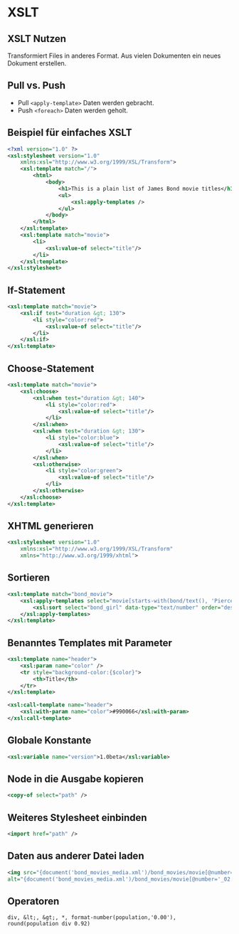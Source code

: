 # XSLT

## XSLT Nutzen
Transformiert Files in anderes Format. Aus vielen Dokumenten
ein neues Dokument erstellen.

## Pull vs. Push
* Pull `<apply-template>` Daten werden gebracht.
* Push `<foreach>` Daten werden geholt.

## Beispiel für einfaches XSLT
```xml
<?xml version="1.0" ?>
<xsl:stylesheet version="1.0"
    xmlns:xsl="http://www.w3.org/1999/XSL/Transform">
    <xsl:template match="/">
        <html>
            <body>
                <h1>This is a plain list of James Bond movie titles</h1>
                <ul>
                    <xsl:apply-templates />
                </ul>
            </body>
        </html>
    </xsl:template>
    <xsl:template match="movie">
        <li>
            <xsl:value-of select="title"/>
        </li>
    </xsl:template>
</xsl:stylesheet>
```

## If-Statement
```xml
<xsl:template match="movie">
    <xsl:if test="duration &gt; 130">
        <li style="color:red">
            <xsl:value-of select="title"/>
        </li>
    </xsl:if>
</xsl:template>
```

## Choose-Statement
```xml
<xsl:template match="movie">
    <xsl:choose>
        <xsl:when test="duration &gt; 140">
            <li style="color:red">
                <xsl:value-of select="title"/>
            </li>
        </xsl:when>
        <xsl:when test="duration &gt; 130">
            <li style="color:blue">
                <xsl:value-of select="title"/>
            </li>
        </xsl:when>
        <xsl:otherwise>
            <li style="color:green">
                <xsl:value-of select="title"/>
            </li>
        </xsl:otherwise>
    </xsl:choose>
</xsl:template>
```

## XHTML generieren
```xml
<xsl:stylesheet version="1.0"
    xmlns:xsl="http://www.w3.org/1999/XSL/Transform"
    xmlns="http://www.w3.org/1999/xhtml">
```

## Sortieren
```xml
<xsl:template match="bond_movie">
    <xsl:apply-templates select="movie[starts-with(bond/text(), 'Pierce')]">
        <xsl:sort select="bond_girl" data-type="text/number" order="descending/ascending"/>
    </xsl:apply-templates>
</xsl:template>
```

## Benanntes Templates mit Parameter
```xml
<xsl:template name="header">
    <xsl:param name="color" />
    <tr style="background-color:{$color}">
        <th>Title</th>
    </tr>
</xsl:template>

<xsl:call-template name="header">
    <xsl:with-param name="color">#990066</xsl:with-param>
</xsl:call-template>
```

## Globale Konstante
```xml
<xsl:variable name="version">1.0beta</xsl:variable>
```

## Node in die Ausgabe kopieren
```xml
<copy-of select="path" />
```

## Weiteres Stylesheet einbinden
```xml
<import href="path" />
```

## Daten aus anderer Datei laden
```xml
<img src="{document('bond_movies_media.xml')/bond_movies/movie[@number='_02']/poster/@href}"
alt="{document('bond_movies_media.xml')/bond_movies/movie[@number='_02']/title}"/>
```

## Operatoren
```
div, &lt;, &gt;, *, format-number(population,'0.00'),
round(population div 0.92)
```
